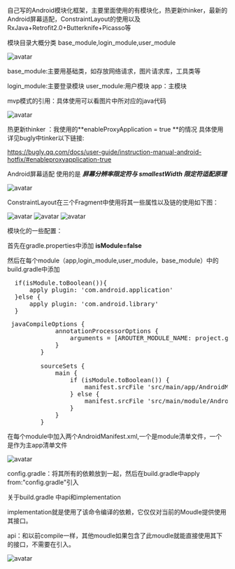 自己写的Android模块化框架，主要里面使用的有模块化，热更新thinker，最新的Android屏幕适配，ConstraintLayout的使用以及RxJava+Retrofit2.0+Butterknife+Picasso等

模块目录大概分类 base_module,login_module,user_module

![avatar](image/moudle.png)

base_module:主要用基础类，如存放网络请求，图片请求库，工具类等

login_module:主要登录模块 user_module:用户模块 app：主模块

mvp模式的引用：具体使用可以看图片中所对应的java代码

![avatar](image/mvp.png)

热更新thinker ：我使用的**enableProxyApplication = true **的情况
具体使用详见bugly中tinker以下链接:

https://bugly.qq.com/docs/user-guide/instruction-manual-android-hotfix/#enableproxyapplication-true

Android屏幕适配  使用的是 ***屏幕分辨率限定符与 smallestWidth 限定符适配原理***

![avatar](image/smallestWidth.png)

ConstraintLayout在三个Fragment中使用将其一些属性以及链的使用如下图：

![avatar](image/home.png) ![avatar](image/order.png) ![avatar](image/me.png)

模块化的一些配置：

首先在gradle.properties中添加 **isModule=false**

然后在每个module（app,login_module,user_module，base_module）中的build.gradle中添加

<pre name = "code" class = "java">
  if(isModule.toBoolean()){
      apply plugin: 'com.android.application'
  }else {
      apply plugin: 'com.android.library'
  }
</pre>

<pre name = "code" class = "java">
 javaCompileOptions {
             annotationProcessorOptions {
                 arguments = [AROUTER_MODULE_NAME: project.getName()]
             }
         }
 
         sourceSets {
             main {
                 if (isModule.toBoolean()) {
                     manifest.srcFile 'src/main/app/AndroidManifest.xml'
                 } else {
                     manifest.srcFile 'src/main/module/AndroidManifest.xml'
                 }
             }
         }
</pre>

在每个module中加入两个AndroidManifest.xml,一个是module清单文件，一个是作为主app清单文件

![avatar](image/manifest.png)

config.gradle：将其所有的依赖放到一起，然后在build.gradle中apply from:"config.gradle"引入

关于build.gradle 中api和implementation

implementation就是使用了该命令编译的依赖，它仅仅对当前的Moudle提供使用其接口。

api：和以前compile一样，其他moudle如果包含了此moudle就能直接使用其下的接口，不需要在引入。

![avatar](image/api.png)






